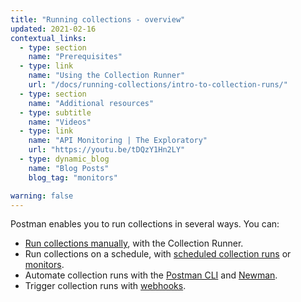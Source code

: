 ```yaml
---
title: "Running collections - overview"
updated: 2021-02-16
contextual_links:
  - type: section
    name: "Prerequisites"
  - type: link
    name: "Using the Collection Runner"
    url: "/docs/running-collections/intro-to-collection-runs/"
  - type: section
    name: "Additional resources"
  - type: subtitle
    name: "Videos"
  - type: link
    name: "API Monitoring | The Exploratory"
    url: "https://youtu.be/tDQzY1Hn2LY"
  - type: dynamic_blog
    name: "Blog Posts"
    blog_tag: "monitors"

warning: false
---
```


Postman enables you to run collections in several ways. You can:

* [Run collections manually](/docs/running-collections/intro-to-collection-runs/), with the Collection Runner.
* Run collections on a schedule, with [scheduled collection runs](/docs/running-collections/scheduling-collection-runs) or [monitors](/docs/running-collections/scheduling-collection-runs-monitors).
* Automate collection runs with the [Postman CLI](/docs/postman-cli/postman-cli-overview/) and [Newman](/docs/running-collections/using-newman-cli/command-line-integration-with-newman/).
* Trigger collection runs with [webhooks](/docs/running-collections/collection-webhooks/).
